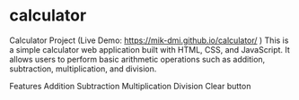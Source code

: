 # calculator
Calculator Project (Live Demo: https://mik-dmi.github.io/calculator/ )
This is a simple calculator web application built with HTML, CSS, and JavaScript. It allows users to perform basic arithmetic operations such as addition, subtraction, multiplication, and division.

Features
Addition
Subtraction
Multiplication
Division
Clear button
